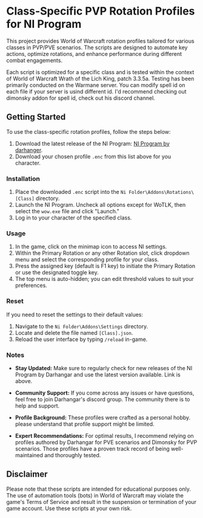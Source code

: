 # Class-Specific PVP Rotation Profiles for NI Program

This project provides World of Warcraft rotation profiles tailored for various classes in PVP/PVE scenarios. The scripts are designed to automate key actions, optimize rotations, and enhance performance during different combat engagements.

Each script is optimized for a specific class and is tested within the context of World of Warcraft Wrath of the Lich King, patch 3.3.5a. Testing has been primarily conducted on the Warmane server. You can modify spell id on each file if your server is usind different id. I'd recommend checking out dimonsky addon for spell id, check out his discord channel.

## Getting Started

To use the class-specific rotation profiles, follow the steps below:

1. Download the latest release of the NI Program: [NI Program by darhanger](https://github.com/darhanger/ni).
2. Download your chosen profile `.enc` from this list above for you character.

### Installation

1. Place the downloaded `.enc` script into the `Ni Folder\Addons\Rotations\[Class]` directory.
2. Launch the NI Program. Uncheck all options except for WoTLK, then select the `wow.exe` file and click "Launch."
3. Log in to your character of the specified class.

### Usage

1. In the game, click on the minimap icon to access NI settings.
2. Within the Primary Rotation or any other Rotation slot, click dropdown menu and select the corresponding profile for your class.
3. Press the assigned key (default is F1 key) to initiate the Primary Rotation or use the designated toggle key.
4. The top menu is auto-hidden; you can edit threshold values to suit your preferences.

### Reset

If you need to reset the settings to their default values:

1. Navigate to the `Ni Folder\Addons\Settings` directory.
2. Locate and delete the file named `[Class].json`.
3. Reload the user interface by typing `/reload` in-game.

### Notes

- **Stay Updated:** Make sure to regularly check for new releases of the NI Program by Darhangar and use the latest version available. Link is above.

- **Community Support:** If you come across any issues or have questions, feel free to join Darhangar's discord group. The community there is to help and support.

- **Profile Background:** These profiles were crafted as a personal hobby. please understand that profile support might be limited.

- **Expert Recommendations:** For optimal results, I recommend relying on profiles authored by Darhangar for PVE scenarios and Dimonsky for PVP scenarios. Those profiles have a proven track record of being well-maintained and thoroughly tested.

## Disclaimer

Please note that these scripts are intended for educational purposes only. The use of automation tools (bots) in World of Warcraft may violate the game's Terms of Service and result in the suspension or termination of your game account. Use these scripts at your own risk.
